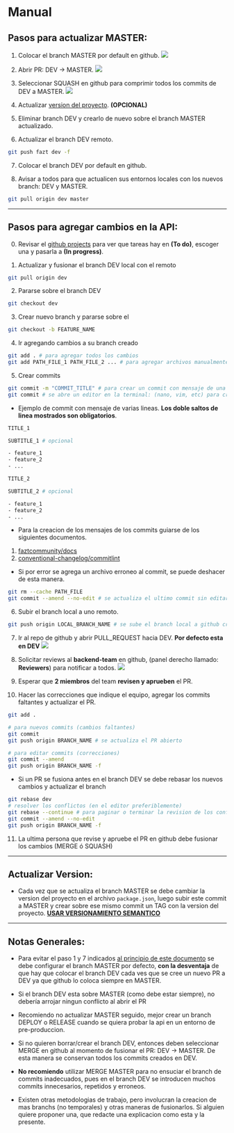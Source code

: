 # Manual

## Pasos para actualizar MASTER:

1. Colocar el branch MASTER por default en github.
![](./update-master-1.png)

2. Abrir PR: DEV -> MASTER.
![](./update-master-2.png)

3. Seleccionar SQUASH en github para comprimir todos los commits de DEV a MASTER.
![](./update-master-3.png)

4. Actualizar [version del proyecto](##Actualizar-Version). **(OPCIONAL)**

5. Eliminar branch DEV y crearlo de nuevo sobre el branch MASTER actualizado.

6. Actualizar el branch DEV remoto.

```sh
git push fazt dev -f
```

7. Colocar el branch DEV por default en github.

8. Avisar a todos para que actualicen sus entornos locales con los nuevos branch: DEV y
   MASTER.


```sh
git pull origin dev master
```

---

## Pasos para agregar cambios en la API:

0. Revisar el [github projects](https://github.com/faztcommunity/fazt-api/projects) para ver que tareas hay en **(To do)**, escoger una y pasarla a **(In progress)**.

1. Actualizar y fusionar el branch DEV local con el remoto

```sh
git pull origin dev
```

2. Pararse sobre el branch DEV

```sh
git checkout dev
```

3. Crear nuevo branch y pararse sobre el

```sh
git checkout -b FEATURE_NAME
```

4. Ir agregando cambios a su branch creado

```sh
git add . # para agregar todos los cambios
git add PATH_FILE_1 PATH_FILE_2 ... # para agregar archivos manualmente se debe ingresar la ruta absoluta de cada uno
```

5. Crear commits

```sh
git commit -m "COMMIT_TITLE" # para crear un commit con mensaje de una sola linea
git commit # se abre un editor en la terminal: (nano, vim, etc) para crear un commit con mensaje de varias lineas
```

- Ejemplo de commit con mensaje de varias lineas. **Los doble saltos de linea mostrados son obligatorios**.

```sh
TITLE_1

SUBTITLE_1 # opcional

- feature_1
- feature_2
- ...

TITLE_2

SUBTITLE_2 # opcional

- feature_1
- feature_2
- ...
```

- Para la creacion de los mensajes de los commits guiarse de los siguientes documentos.
1. [faztcommunity/docs](https://github.com/faztcommunity/docs/blob/master/contribute.md#Commits)
2. [conventional-changelog/commitlint](https://github.com/conventional-changelog/commitlint/#what-is-commitlint)


- Si por error se agrega un archivo erroneo al commit, se puede deshacer de esta manera.

```sh
git rm --cache PATH_FILE
git commit --amend --no-edit # se actualiza el ultimo commit sin editar el mensaje
```

6. Subir el branch local a uno remoto.

```sh
git push origin LOCAL_BRANCH_NAME # se sube el branch local a github creando un branch remoto con el mismo nombre del local
```

7. Ir al repo de github y abrir PULL_REQUEST hacia DEV. **Por defecto esta en DEV**
![](./open-pr-7.png)

8. Solicitar reviews al **backend-team** en github, (panel derecho llamado: **Reviewers**) para notificar a todos.
![](./open-pr-8.png)

9. Esperar que **2 miembros** del team **revisen y aprueben** el PR.

10. Hacer las correcciones que indique el equipo, agregar los commits faltantes y actualizar el PR.

```sh
git add .

# para nuevos commits (cambios faltantes)
git commit
git push origin BRANCH_NAME # se actualiza el PR abierto

# para editar commits (correcciones)
git commit --amend
git push origin BRANCH_NAME -f
```

- Si un PR se fusiona antes en el branch DEV se debe rebasar los nuevos cambios y actualizar el branch
```sh
git rebase dev
# resolver los conflictos (en el editor preferiblemente)
git rebase --continue # para paginar o terminar la revision de los conflictos
git commit --amend --no-edit
git push origin BRANCH_NAME -f
```

11. La ultima persona que revise y apruebe el PR en github debe fusionar los cambios (MERGE ó SQUASH)

---

## Actualizar Version:

- Cada vez que se actualiza el branch MASTER se debe cambiar la version del proyecto en el archivo `package.json`, luego subir este commit a MASTER y crear sobre ese mismo commit un TAG con la version del proyecto. [**USAR VERSIONAMIENTO SEMANTICO**](https://semver.org/)
---

## Notas Generales:

- Para evitar el paso 1 y 7 indicados [al principio de este documento](##Pasos-para-actualizar-MASTER:) se debe configurar el branch MASTER por defecto, **con la desventaja** de que hay que colocar el branch DEV cada ves que se cree un nuevo PR a DEV ya que github lo coloca siempre en MASTER.

- Si el branch DEV esta sobre MASTER (como debe estar siempre), no debería arrojar ningun
  conflicto al abrir el PR

- Recomiendo no actualizar MASTER seguido, mejor crear un branch DEPLOY o RELEASE cuando se
  quiera probar la api en un entorno de pre-produccion.

- Si no quieren borrar/crear el branch DEV, entonces deben seleccionar MERGE en github al
  momento de fusionar el PR: DEV -> MASTER. De esta manera se conservan todos los commits
  creados en DEV.

- **No recomiendo** utilizar MERGE MASTER para no ensuciar el branch de commits inadecuados,
  pues en el branch DEV se introducen muchos commits innecesarios, repetidos y erroneos.

- Existen otras metodologias de trabajo, pero involucran la creacion de mas
  branchs (no temporales) y otras maneras de fusionarlos. Si alguien quiere proponer una, que redacte una explicacion como esta y la presente.
